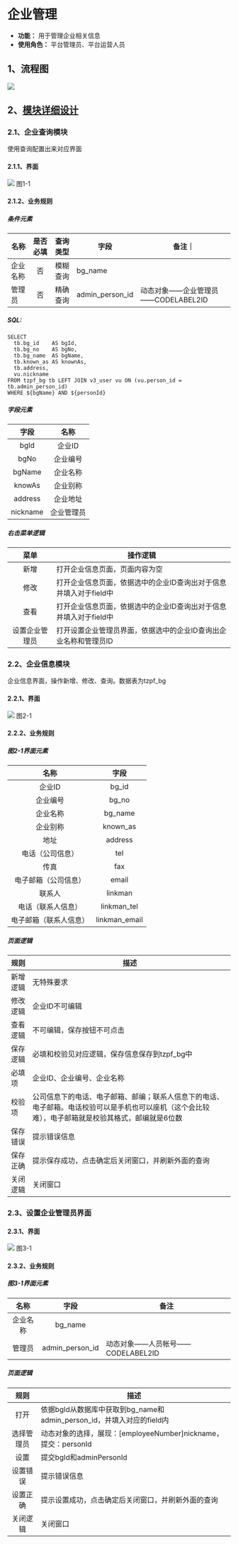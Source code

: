 # 企业管理
- **功能：** 用于管理企业相关信息
- **使用角色：** 平台管理员、平台运营人员

## 1、流程图
![](./企业管理模块流程图.png)

## 2、[模块详细设计](#test)

### 2.1、企业查询模块
使用查询配置出来对应界面

#### 2.1.1、界面
![](./企业查询界面.png)
图1-1

#### 2.1.2、业务规则

##### 条件元素
|名称|是否必填|查询类型|字段|备注｜
|---|:-----:|:-----:|---|---|
|企业名称|否|模糊查询|bg_name||
|管理员|否|精确查询|admin_person_id|动态对象——企业管理员——CODELABEL2ID|

##### SQL:
```
SELECT
  tb.bg_id    AS bgId,
  tb.bg_no    AS bgNo,
  tb.bg_name  AS bgName,
  tb.known_as AS knownAs,
  tb.address,
  vu.nickname
FROM tzpf_bg tb LEFT JOIN v3_user vu ON (vu.person_id = tb.admin_person_id)
WHERE ${bgName} AND ${personId}
```

##### 字段元素
|字段|名称|
|:---:|:---:|
|bgId|企业ID|
|bgNo|企业编号|
|bgName|企业名称|
|knowAs|企业别称|
|address|企业地址|
|nickname|企业管理员|

##### 右击菜单逻辑
|菜单|操作逻辑|
|:---:|-----|
|新增|打开企业信息页面，页面内容为空|
|修改|打开企业信息页面，依据选中的企业ID查询出对于信息并填入对于field中|
|查看|打开企业信息页面，依据选中的企业ID查询出对于信息并填入对于field中|
|设置企业管理员|打开设置企业管理员界面，依据选中的企业ID查询出企业名称和管理员ID|

### 2.2、企业信息模块
企业信息界面，操作新增、修改、查询。数据表为tzpf_bg

#### 2.2.1、界面
![](./企业信息界面.png)
图2-1

#### 2.2.2、业务规则

##### 图2-1界面元素
|名称|字段|
|:---:|:---:|
|企业ID|bg_id|
|企业编号|bg_no|
|企业名称|bg_name|
|企业别称|known_as|
|地址|address|
|电话（公司信息）|tel|
|传真|fax|
|电子邮箱（公司信息）|email|
|联系人|linkman|
|电话（联系人信息）|linkman_tel|
|电子邮箱（联系人信息）|linkman_email|

##### 页面逻辑
|规则|描述|
|---|---|
|新增逻辑|无特殊要求|
|修改逻辑|企业ID不可编辑|
|查看逻辑|不可编辑，保存按钮不可点击|
|保存逻辑|必填和校验见对应逻辑，保存信息保存到tzpf_bg中|
|必填项|企业ID、企业编号、企业名称|
|校验项|公司信息下的电话、电子邮箱、邮编；联系人信息下的电话、电子邮箱。电话校验可以是手机也可以座机（这个会比较难），电子邮箱就是校验其格式，邮编就是6位数|
|保存错误|提示错误信息|
|保存正确|提示保存成功，点击确定后关闭窗口，并刷新外面的查询|
|关闭逻辑|关闭窗口|

### 2.3、设置企业管理员界面

#### 2.3.1、界面
![](./设置企业管理员界面.png)
图3-1

#### 2.3.2、业务规则

##### 图3-1界面元素
|名称|字段|备注
|:---:|:---:|---|
|企业名称|bg_name||
|管理员|admin_person_id|动态对象——人员帐号——CODELABEL2ID|

##### 页面逻辑
|规则|描述|
|:---:|---|
|打开|依据bgId从数据库中获取到bg_name和admin_person_id，并填入对应的field内|
|选择管理员|动态对象的选择，展现：[employeeNumber]nickname，提交：personId|
|设置|提交bgId和adminPersonId|
|设置错误|提示错误信息|
|设置正确|提示设置成功，点击确定后关闭窗口，并刷新外面的查询|
|关闭逻辑|关闭窗口|
